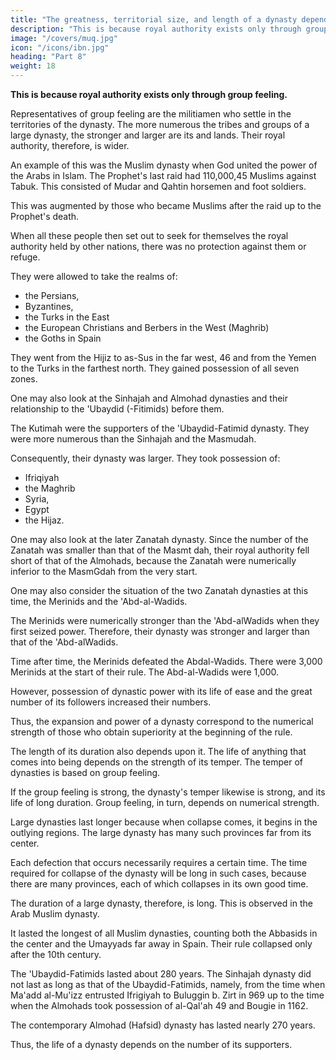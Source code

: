 ```yaml
---
title: "The greatness, territorial size, and length of a dynasty depend on the numbers of its supporters"
description: "This is because royal authority exists only through group feeling"
image: "/covers/muq.jpg"
icon: "/icons/ibn.jpg"
heading: "Part 8"
weight: 18
---
```

 

**This is because royal authority exists only through group feeling.**

Representatives of group feeling are the militiamen who settle in the territories of the dynasty. The more numerous the tribes and groups of a large dynasty, the stronger and larger are its and lands. Their royal authority, therefore, is wider.

An example of this was the Muslim dynasty when God united the power of the Arabs in Islam. <!-- The number of Muslims who participated in the raid against Tabuk,  -->The Prophet's last raid had 110,000,45 Muslims against Tabuk. This consisted of Mudar and Qahtin horsemen and foot soldiers. 

This was augmented by those who became Muslims after the raid up to the Prophet's death. 

When all these people then set out to seek for themselves the royal authority held by other nations, there was no protection against them or refuge. 

They were allowed to take the realms of:
- the Persians,
- Byzantines, <!--   who were the greatest dynasties in the world at that time, ( -->
- the Turks in the East
- the European Christians and Berbers in the West (Maghrib)
- the Goths in Spain

They went from the Hijiz to as-Sus in the far west, 46 and from the Yemen to the Turks in the farthest north. They gained possession of all seven zones.

One may also look at the Sinhajah and Almohad dynasties and their
relationship to the 'Ubaydid (-Fitimids) before them. 

The Kutimah were the supporters of the 'Ubaydid-Fatimid dynasty. They were more numerous than the Sinhajah and the Masmudah. 

Consequently, their dynasty was larger. They took possession of:
- Ifriqiyah
- the Maghrib
- Syria, 
- Egypt
- the Hijaz. 

One may also look at the later Zanatah dynasty. Since the number of the Zanatah was smaller than that of the Masmt dah, their royal authority fell short of that of the Almohads, because the Zanatah were numerically inferior to the MasmGdah from the very start. 

One may also consider the situation of the two Zanatah dynasties at this time, the Merinids and the 'Abd-al-Wadids. 

The Merinids were numerically stronger than the 'Abd-alWadids when they first seized power. Therefore, their dynasty was stronger and larger than that of the 'Abd-alWadids. 

Time after time, the Merinids defeated the Abdal-Wadids. There were 3,000 Merinids at the start of their rule. The Abd-al-Wadids were 1,000. 

However, possession of dynastic power with its life of ease and the great number of its followers increased their numbers.

Thus, the expansion and power of a dynasty correspond to the numerical strength of those who obtain superiority at the beginning of the rule. 

The length of its duration also depends upon it. The life of anything that comes into being depends on the strength of its temper. The temper of dynasties is based on group feeling.

If the group feeling is strong, the dynasty's temper likewise is strong, and its life of long duration. Group feeling, in turn, depends on numerical strength.

Large dynasties last longer because when collapse comes, it begins in the outlying regions. The large dynasty has many such provinces far from its center. 

Each defection that occurs necessarily requires a certain time. The
time required for collapse of the dynasty will be long in such cases, because there are many provinces, each of which collapses in its own good time.

The duration of a large dynasty, therefore, is long. This is observed in the Arab Muslim dynasty. 

It lasted the longest of all Muslim dynasties, counting both the Abbasids in the center and the Umayyads far away in Spain. Their rule collapsed only after the 10th century.

The 'Ubaydid-Fatimids lasted about 280 years. The Sinhajah dynasty did not last as long as that of the Ubaydid-Fatimids, namely, from the time when Ma'add al-Mu'izz entrusted Ifrigiyah to Buluggin b. Zirt in 969 up to the time when the Almohads took possession of al-Qal'ah 49 and Bougie in 1162. 

The contemporary Almohad (Hafsid) dynasty has lasted nearly 270 years.

Thus, the life of a dynasty depends on the number of its supporters. 


